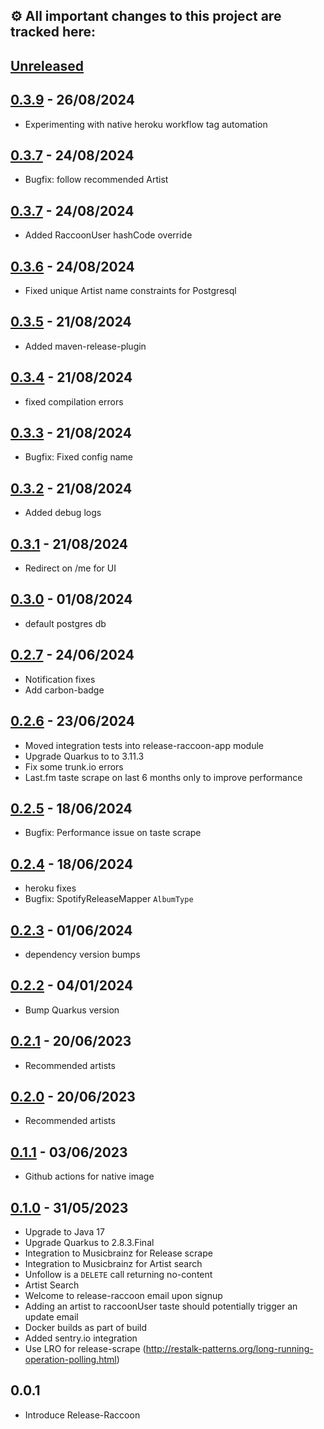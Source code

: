 ## ⚙️ All important changes to this project are tracked here:

## [Unreleased](https://github.com/jaivalis/release-raccoon/compare/0.3.9...jdevelop)

## [0.3.9](https://github.com/jaivalis/release-raccoon/compare/0.3.8...0.3.9) - 26/08/2024

- Experimenting with native heroku workflow tag automation

## [0.3.7](https://github.com/jaivalis/release-raccoon/compare/0.3.7...0.3.8) - 24/08/2024

- Bugfix: follow recommended Artist

## [0.3.7](https://github.com/jaivalis/release-raccoon/compare/0.3.6...0.3.7) - 24/08/2024

- Added RaccoonUser hashCode override

## [0.3.6](https://github.com/jaivalis/release-raccoon/compare/0.3.5...0.3.6) - 24/08/2024

- Fixed unique Artist name constraints for Postgresql

## [0.3.5](https://github.com/jaivalis/release-raccoon/compare/0.3.4...0.3.5) - 21/08/2024

- Added maven-release-plugin

## [0.3.4](https://github.com/jaivalis/release-raccoon/compare/0.3.2...0.3.3) - 21/08/2024

- fixed compilation errors

## [0.3.3](https://github.com/jaivalis/release-raccoon/compare/0.3.2...0.3.3) - 21/08/2024

- Bugfix: Fixed config name
 
## [0.3.2](https://github.com/jaivalis/release-raccoon/compare/0.3.1...0.3.2) - 21/08/2024

- Added debug logs

## [0.3.1](https://github.com/jaivalis/release-raccoon/compare/0.3.0...0.3.1) - 21/08/2024

- Redirect on /me for UI

## [0.3.0](https://github.com/jaivalis/release-raccoon/compare/0.2.7...0.3.0) - 01/08/2024

- default postgres db

## [0.2.7](https://github.com/jaivalis/release-raccoon/compare/0.2.6...0.2.7) - 24/06/2024

- Notification fixes
- Add carbon-badge

## [0.2.6](https://github.com/jaivalis/release-raccoon/compare/0.2.5...0.2.6) - 23/06/2024

- Moved integration tests into release-raccoon-app module
- Upgrade Quarkus to to 3.11.3
- Fix some trunk.io errors
- Last.fm taste scrape on last 6 months only to improve performance

## [0.2.5](https://github.com/jaivalis/release-raccoon/compare/0.2.5...0.2.4) - 18/06/2024

- Bugfix: Performance issue on taste scrape

## [0.2.4](https://github.com/jaivalis/release-raccoon/compare/0.2.4...0.2.3) - 18/06/2024

- heroku fixes
- Bugfix: SpotifyReleaseMapper `AlbumType`

## [0.2.3](https://github.com/jaivalis/release-raccoon/compare/0.2.3...0.2.2) - 01/06/2024

- dependency version bumps

## [0.2.2](https://github.com/jaivalis/release-raccoon/compare/0.2.2...0.2.1) - 04/01/2024

- Bump Quarkus version

## [0.2.1](https://github.com/jaivalis/release-raccoon/compare/0.2.0...0.2.1) - 20/06/2023

- Recommended artists

## [0.2.0](https://github.com/jaivalis/release-raccoon/compare/0.1.0...0.2.0) - 20/06/2023

- Recommended artists

## [0.1.1](https://github.com/jaivalis/release-raccoon/compare/0.1.0...0.1.1) - 03/06/2023

- Github actions for native image

## [0.1.0](https://github.com/jaivalis/release-raccoon/compare/0.0.1...0.1.0) - 31/05/2023

- Upgrade to Java 17
- Upgrade Quarkus to 2.8.3.Final
- Integration to Musicbrainz for Release scrape
- Integration to Musicbrainz for Artist search
- Unfollow is a `DELETE` call returning no-content
- Artist Search
- Welcome to release-raccoon email upon signup
- Adding an artist to raccoonUser taste should potentially trigger an update email
- Docker builds as part of build
- Added sentry.io integration
- Use LRO for release-scrape (http://restalk-patterns.org/long-running-operation-polling.html)

## 0.0.1

- Introduce Release-Raccoon
